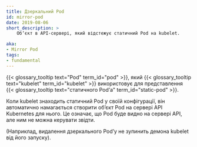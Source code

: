 ```yaml
---
title: Дзеркальний Pod
id: mirror-pod
date: 2019-08-06
short_description: >
    Обʼєкт в API-сервері, який відстежує статичний Pod на kubelet.

aka:
- Mirror Pod
tags:
- fundamental
---
```

{{< glossary_tooltip text="Pod" term_id="pod" >}}, який {{< glossary_tooltip text="kubelet" term_id="kubelet" >}} використовує для представлення {{< glossary_tooltip text="статичного Podʼа" term_id="static-pod" >}}.

<!--more-->

Коли kubelet знаходить статичний Pod у своїй конфігурації, він автоматично намагається створити обʼєкт Pod на сервері API Kubernetes для нього. Це означає, що Pod буде видно на сервері API, але ним не можна керувати звідти.

(Наприклад, видалення дзеркального Podʼу не зупинить демона kubelet від його запуску).
